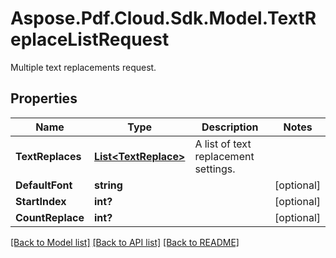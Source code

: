 ﻿# Aspose.Pdf.Cloud.Sdk.Model.TextReplaceListRequest
Multiple text replacements request.

## Properties

Name | Type | Description | Notes
------------ | ------------- | ------------- | -------------
**TextReplaces** | [**List&lt;TextReplace&gt;**](TextReplace.md) | A list of text replacement settings. | 
**DefaultFont** | **string** |  | [optional] 
**StartIndex** | **int?** |  | [optional] 
**CountReplace** | **int?** |  | [optional] 

[[Back to Model list]](../README.md#documentation-for-models) [[Back to API list]](../README.md#documentation-for-api-endpoints) [[Back to README]](../README.md)

